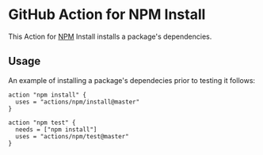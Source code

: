 # GitHub Action for NPM Install

This Action for [NPM](https://www.npmjs.com/) Install installs a package's dependencies.

## Usage

An example of installing a package's dependecies prior to testing it follows:

```hcl
action "npm install" {
  uses = "actions/npm/install@master"
}

action "npm test" {
  needs = ["npm install"]
  uses = "actions/npm/test@master"
}
```
